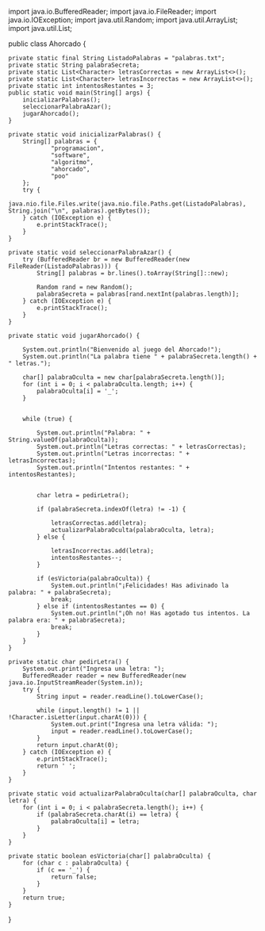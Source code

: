 import java.io.BufferedReader;
import java.io.FileReader;
import java.io.IOException;
import java.util.Random;
import java.util.ArrayList;
import java.util.List;

public class Ahorcado {

    private static final String ListadoPalabras = "palabras.txt";
    private static String palabraSecreta;
    private static List<Character> letrasCorrectas = new ArrayList<>();
    private static List<Character> letrasIncorrectas = new ArrayList<>();
    private static int intentosRestantes = 3;
    public static void main(String[] args) {
        inicializarPalabras();
        seleccionarPalabraAzar();
        jugarAhorcado();
    }

    private static void inicializarPalabras() {
        String[] palabras = {
                "programacion",
                "software",
                "algoritmo",
                "ahorcado",
                "poo"
        };
        try {
            java.nio.file.Files.write(java.nio.file.Paths.get(ListadoPalabras), String.join("\n", palabras).getBytes());
        } catch (IOException e) {
            e.printStackTrace();
        }
    }

    private static void seleccionarPalabraAzar() {
        try (BufferedReader br = new BufferedReader(new FileReader(ListadoPalabras))) {
            String[] palabras = br.lines().toArray(String[]::new);

            Random rand = new Random();
            palabraSecreta = palabras[rand.nextInt(palabras.length)];
        } catch (IOException e) {
            e.printStackTrace();
        }
    }

    private static void jugarAhorcado() {
   
        System.out.println("Bienvenido al juego del Ahorcado!");
        System.out.println("La palabra tiene " + palabraSecreta.length() + " letras.");

        char[] palabraOculta = new char[palabraSecreta.length()];
        for (int i = 0; i < palabraOculta.length; i++) {
            palabraOculta[i] = '_';
        }

    
        while (true) {
       
            System.out.println("Palabra: " + String.valueOf(palabraOculta));
            System.out.println("Letras correctas: " + letrasCorrectas);
            System.out.println("Letras incorrectas: " + letrasIncorrectas);
            System.out.println("Intentos restantes: " + intentosRestantes);

     
            char letra = pedirLetra();

            if (palabraSecreta.indexOf(letra) != -1) {
         
                letrasCorrectas.add(letra);
                actualizarPalabraOculta(palabraOculta, letra);
            } else {
              
                letrasIncorrectas.add(letra);
                intentosRestantes--;
            }

            if (esVictoria(palabraOculta)) {
                System.out.println("¡Felicidades! Has adivinado la palabra: " + palabraSecreta);
                break;
            } else if (intentosRestantes == 0) {
                System.out.println("¡Oh no! Has agotado tus intentos. La palabra era: " + palabraSecreta);
                break;
            }
        }
    }

    private static char pedirLetra() {
        System.out.print("Ingresa una letra: ");
        BufferedReader reader = new BufferedReader(new java.io.InputStreamReader(System.in));
        try {
            String input = reader.readLine().toLowerCase();

            while (input.length() != 1 || !Character.isLetter(input.charAt(0))) {
                System.out.print("Ingresa una letra válida: ");
                input = reader.readLine().toLowerCase();
            }
            return input.charAt(0);
        } catch (IOException e) {
            e.printStackTrace();
            return ' ';
        }
    }

    private static void actualizarPalabraOculta(char[] palabraOculta, char letra) {
        for (int i = 0; i < palabraSecreta.length(); i++) {
            if (palabraSecreta.charAt(i) == letra) {
                palabraOculta[i] = letra;
            }
        }
    }

    private static boolean esVictoria(char[] palabraOculta) {
        for (char c : palabraOculta) {
            if (c == '_') {
                return false;
            }
        }
        return true;
    }
}
